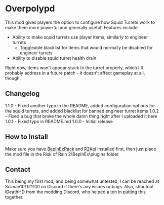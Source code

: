 # Overpolypd
This mod gives players the option to configure how Squid Turrets work to make them more powerful and generally useful!
Features include:
- Ability to make squid turrets use player items, similarly to engineer turrets
	- Toggleable blacklist for items that would normally be disabled for engineer turrets
- Ability to disable squid turret health drain

Right now, items won't appear stuck to the turret properly, which I'll probably address in a future patch - it doesn't affect gameplay at all, though.

Changelog
------------
1.1.0 - Fixed another typo in the README, added configuration options for the squid turrets, and added blacklist for banned engineer turret items
1.0.2 - Fixed a bug that broke the whole damn thing right after I uploaded it here
1.0.1 - Fixed typo in README.md
1.0.0 - Initial release

How to Install
------------
Make sure you have [BepInExPack](https://thunderstore.io/package/bbepis/BepInExPack/ "BepInExPack") and [R2Api](https://thunderstore.io/package/tristanmcpherson/R2API/ "R2Api") installed first, then just place the mod file in the Risk of Rain 2\BepInEx\plugins folder.

Contact
------------
This being my first mod, and being somewhat untested, I can be reached at Sciman1011#1100 on Discord if there's any issues or bugs.
Also, shoutout iDeathHD from the modding Discord, who helped a ton in putting this together.